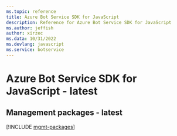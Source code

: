 ```yaml
---
ms.topic: reference
title: Azure Bot Service SDK for JavaScript
description: Reference for Azure Bot Service SDK for JavaScript
ms.author: jeffish
author: xirzec
ms.data: 10/31/2022
ms.devlang: javascript
ms.service: botservice
---
```

# Azure Bot Service SDK for JavaScript - latest

## Management packages - latest
[!INCLUDE [mgmt-packages](bot-service-mgmt-index.md)]